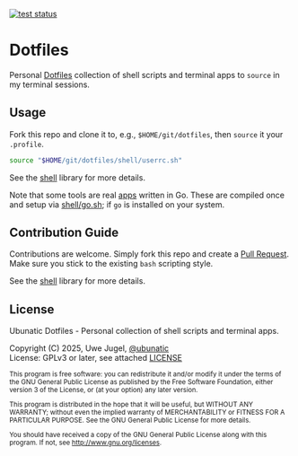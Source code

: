 [![test status](https://codeberg.org/ubunatic/dotfiles/badges/workflows/pull-request-test.yml/badge.svg?label=test)](https://codeberg.org/ubunatic/dotfiles/actions?workflow=pull-request-test.yml&actor=0&status=0)

# Dotfiles

Personal [Dotfiles](https://wiki.archlinux.org/title/Dotfiles) collection of shell scripts and terminal apps to `source` in my terminal sessions.

## Usage
Fork this repo and clone it to, e.g., `$HOME/git/dotfiles`, then `source` it your `.profile`.
```bash
source "$HOME/git/dotfiles/shell/userrc.sh"
```
See the [shell](/shell) library for more details.

Note that some tools are real [apps](/apps) written in Go. These are compiled once and setup via [shell/go.sh](/shell/go.sh); if `go` is installed on your system.

## Contribution Guide
Contributions are welcome. Simply fork this repo and create a [Pull Request](https://codeberg.org/ubunatic/dotfiles/pulls). Make sure you stick to the existing `bash` scripting style.

See the [shell](/shell) library for more details.

## License
Ubunatic Dotfiles - Personal collection of shell scripts and terminal apps.

Copyright (C) 2025, Uwe Jugel, [@ubunatic](https://codeberg.org/ubunatic) \
License: GPLv3 or later, see attached [LICENSE](LICENSE)

<span style='font-size:smaller'>

This program is free software: you can redistribute it and/or modify it under the terms of the GNU General Public License as published by the Free Software Foundation, either version 3 of the License, or (at your option) any later version.

This program is distributed in the hope that it will be useful, but WITHOUT ANY WARRANTY; without even the implied warranty of MERCHANTABILITY or FITNESS FOR A PARTICULAR PURPOSE.  See the GNU General Public License for more details.

You should have received a copy of the GNU General Public License along with this program. If not, see http://www.gnu.org/licenses.
</span>
